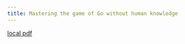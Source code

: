```yaml
---
title: Mastering the game of Go without human knowledge
---
```


[local pdf](../../../pdfs/Mastering%20the%20game%20of%20Go%20without%20human%20knowledge.pdf)